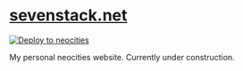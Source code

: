 # [sevenstack.net](https://sevenstack.net/)

[![Deploy to neocities](https://github.com/jacob5567/sevenstack.net/actions/workflows/neocities.yml/badge.svg)](https://github.com/jacob5567/sevenstack.net/actions/workflows/neocities.yml)

My personal neocities website. Currently under construction.